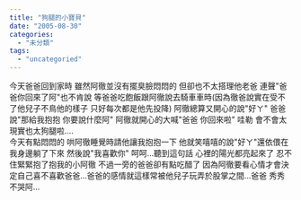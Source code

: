 ```yaml
---
title: "狗腿的小寶貝"
date: "2005-08-30"
categories: 
  - "未分類"
tags: 
  - "uncategoried"
---
```


今天爸爸回到家時 雖然阿徹並沒有擺臭臉悶悶的 但卻也不太搭理他老爸 連聲"爸爸你回來了阿"也不肯說 等爸爸吃飽飯跟阿徹說去騎車車時(因為徹爸說實在受不了他兒子不鳥他的樣子 只好每次都是他先投降) 阿徹總算又開心的說"好ㄚ" 爸爸說"那給我抱抱 你要說什麼阿" 阿徹就開心的大喊"爸爸 你回來啦" 哇勒 會不會太現實也太狗腿啦....  
今天有點悶悶的 哄阿徹睡覺時請他讓我抱抱一下 他就笑嘻嘻的說"好ㄚ"還依偎在我身邊躺了下來 然後說"我喜歡你" 呵呵...聽到這句話 心裡的陽光都亮起來了 忍不住緊緊抱了抱我的小阿徹 不過一旁的爸爸卻有點吃醋了 因為阿徹要看心情才會決定自己喜不喜歡爸爸...爸爸的感情就這樣常被他兒子玩弄於股掌之間...爸爸 秀秀 不哭阿...

